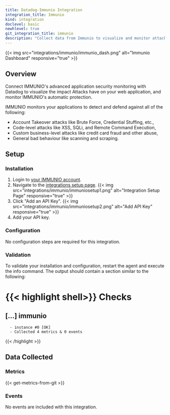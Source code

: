 ```yaml
---
title: Datadog-Immunio Integration
integration_title: Immunio
kind: integration
doclevel: basic
newhlevel: true
git_integration_title: immunio
description: "Collect data from Immunio to visualize and monitor attack patterns."
---
```


{{< img src="integrations/immunio/immunio_dash.png" alt="Immunio Dashboard" responsive="true" >}}

## Overview

Connect IMMUNIO's advanced application security monitoring with Datadog to visualize the impact Attacks have on your web application, and monitor IMMUNIO's automatic protection.

IMMUNIO monitors your applications to detect and defend against all of the following:

* Account Takeover attacks like Brute Force, Credential Stuffing, etc.,
* Code-level attacks like XSS, SQLi, and Remote Command Execution,
* Custom business-level attacks like credit card fraud and other abuse,
* General bad behaviour like scanning and scraping.

## Setup
### Installation

1.  Login to [your IMMUNIO account](http://www.immun.io/).
1.  Navigate to the [integrations setup page](https://dashboard.immun.io/#/settings/integrations).
    {{< img src="integrations/immunio/immuniosetup1.png" alt="Integration Setup Page" responsive="true" >}}
1.  Click "Add an API Key".
    {{< img src="integrations/immunio/immuniosetup2.png" alt="Add API Key" responsive="true" >}}
1.  Add your API key.

### Configuration

No configuration steps are required for this integration.

### Validation

To validate your installation and configuration, restart the agent and execute the info command. The output should contain a section similar to the following:

{{< highlight shell>}}
Checks
======
  [...]
  immunio
  -----
      - instance #0 [OK]
      - Collected 4 metrics & 0 events
{{< /highlight >}}

## Data Collected
### Metrics

{{< get-metrics-from-git >}}

### Events

No events are included with this integration.

